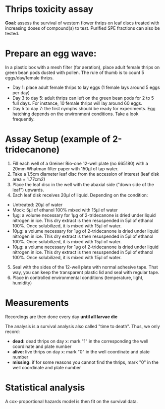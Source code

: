 # Thrips toxicity assay
__Goal:__ assess the survival of western flower thrips on leaf discs treated with increasing doses of compound(s) to test. 
Purified SPE fractions can also be tested. 

# Prepare an egg wave:
In a plastic box with a mesh filter (for aeration), place adult female thrips on green bean pods dusted with pollen.
The rule of thumb is to count 5 eggs/day/female thrips.
*  Day 1: place adult female thrips to lay eggs (1 female lays around 5 eggs per day)
*  Day 3 to day 5: adult thrips can left on the green bean pods for 2 to 5 full days. For instance, 10 female thrips will lay around 60 eggs.
*  Day 5 to day 7: the first nymphs should be ready for experiments. Egg hatching depends on the environment conditions. Take a look frequently.


# Assay Setup (example of 2-tridecanone)
1.  Fill each well of a Greiner Bio-one 12-well plate (no 665180) with a 20mm Whatman filter paper with 150µl of tap water.
2.  Take a 1.5cm diameter leaf disc from the accession of interest (leaf disk area = 1.77cm2)
3.  Place the leaf disc in the well with the abaxial side ("down side of the leaf") upwards. 
4.  Each leaf disk receives 20µl of liquid. Depending on the condition:
  *  Untreated: 20µl of water  
  *  Mock: 5µl of ethanol 100% mixed with 15µl of water
  *  1µg: a volume necessary for 1µg of 2-tridecanone is dried under liquid nitrogen in ice. This dry extract is then resuspended in 5µl of ethanol 100%. Once solubilized, it is mixed with 15µl of water.
  *  10µg: a volume necessary for 1µg of 2-tridecanone is dried under liquid nitrogen in ice. This dry extract is then resuspended in 5µl of ethanol 100%. Once solubilized, it is mixed with 15µl of water.
  *   10µg: a volume necessary for 1µg of 2-tridecanone is dried under liquid nitrogen in ice. This dry extract is then resuspended in 5µl of ethanol 100%. Once solubilized, it is mixed with 15µl of water.
5.  Seal with the sides of the 12-well plate with normal adhesive tape. That way, you can keep the transparent plastic lid and seal with regular tape.
6. Place in controlled environmental conditions (temperature, light, humidity)

# Measurements
Recordings are then done every day __until all larvae die__

The analysis is a survival analysis also called "time to death". Thus, we only record:
*  __dead:__ dead thrips on day x: mark "1" in the corresponding the well coordinate and plate number
*  __alive:__ live thrips on day x: mark "0" in the well coordinate and plate number
*  __missing:__ if for some reasons you cannot find the thrips, mark "0" in the well coordinate and plate number


# Statistical analysis
A cox-proportional hazards model is then fit on the survival data. 
